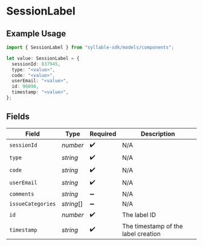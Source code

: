 # SessionLabel

## Example Usage

```typescript
import { SessionLabel } from "syllable-sdk/models/components";

let value: SessionLabel = {
  sessionId: 837945,
  type: "<value>",
  code: "<value>",
  userEmail: "<value>",
  id: 96098,
  timestamp: "<value>",
};
```

## Fields

| Field                               | Type                                | Required                            | Description                         |
| ----------------------------------- | ----------------------------------- | ----------------------------------- | ----------------------------------- |
| `sessionId`                         | *number*                            | :heavy_check_mark:                  | N/A                                 |
| `type`                              | *string*                            | :heavy_check_mark:                  | N/A                                 |
| `code`                              | *string*                            | :heavy_check_mark:                  | N/A                                 |
| `userEmail`                         | *string*                            | :heavy_check_mark:                  | N/A                                 |
| `comments`                          | *string*                            | :heavy_minus_sign:                  | N/A                                 |
| `issueCategories`                   | *string*[]                          | :heavy_minus_sign:                  | N/A                                 |
| `id`                                | *number*                            | :heavy_check_mark:                  | The label ID                        |
| `timestamp`                         | *string*                            | :heavy_check_mark:                  | The timestamp of the label creation |